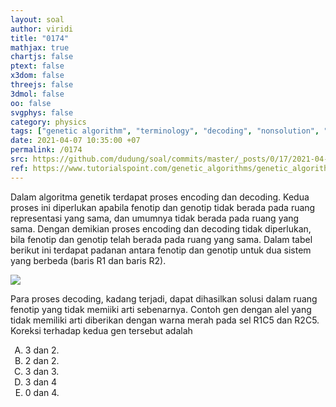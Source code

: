 ```yaml
---
layout: soal
author: viridi
title: "0174"
mathjax: true
chartjs: false
ptext: false
x3dom: false
threejs: false
3dmol: false
oo: false
svgphys: false
category: physics
tags: ["genetic algorithm", "terminology", "decoding", "nonsolution", "fi3201", "2020-2"]
date: 2021-04-07 10:35:00 +07
permalink: /0174
src: https://github.com/dudung/soal/commits/master/_posts/0/17/2021-04-07-ga-terminology-4.md
ref: https://www.tutorialspoint.com/genetic_algorithms/genetic_algorithms_fundamentals.htm
---
```

Dalam algoritma genetik terdapat proses encoding dan decoding. Kedua proses ini diperlukan apabila fenotip dan genotip tidak berada pada ruang representasi yang sama, dan umumnya tidak berada pada ruang yang sama. Dengan demikian proses encoding dan decoding tidak diperlukan, bila fenotip dan genotip telah berada pada ruang yang sama. Dalam tabel berikut ini terdapat padanan antara fenotip dan genotip untuk dua sistem yang berbeda (baris R1 dan baris R2).

![]({{site.baseurl}}/assets/img/0/17/0172.png)

Para proses decoding, kadang terjadi, dapat dihasilkan solusi dalam ruang fenotip yang tidak memiiki arti sebenarnya. Contoh gen dengan alel yang tidak memiliki arti diberikan dengan warna merah pada sel R1C5 dan R2C5. Koreksi terhadap kedua gen tersebut adalah

<ol type="A">
<li>3 dan 2.
<li>2 dan 2.
<li>3 dan 3.
<li>3 dan 4
<li>0 dan 4.
